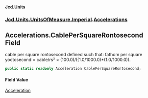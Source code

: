 #### [Jcd.Units](index.md 'index')
### [Jcd.Units.UnitsOfMeasure.Imperial](Jcd.Units.UnitsOfMeasure.Imperial.md 'Jcd.Units.UnitsOfMeasure.Imperial').[Accelerations](Accelerations.md 'Jcd.Units.UnitsOfMeasure.Imperial.Accelerations')

## Accelerations.CablePerSquareRontosecond Field

cable per square rontosecond defined such that: fathom per square yoctosecond = cable/rs² × (100.0)/((1.0/1000.0)*(1.0/1000.0)).

```csharp
public static readonly Acceleration CablePerSquareRontosecond;
```

#### Field Value
[Acceleration](Acceleration.md 'Jcd.Units.UnitTypes.Acceleration')